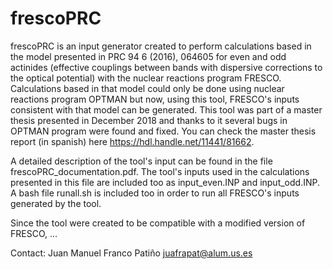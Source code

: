 # frescoPRC

frescoPRC is an input generator created to perform calculations based in the model presented in	PRC 94 6 (2016), 064605 for even and odd actinides (effective couplings between bands with dispersive corrections to the optical potential) with the nuclear reactions program FRESCO. Calculations based in that model could only be done using nuclear reactions program OPTMAN but now, using this tool, FRESCO's inputs consistent with that model can be generated. This tool was part of a master thesis presented in December 2018 and thanks to it several bugs in OPTMAN program were found and fixed. You can check the master thesis report (in spanish) here https://hdl.handle.net/11441/81662.

A detailed description of the tool's input can be found in the file frescoPRC_documentation.pdf. The tool's inputs used in the calculations presented in this file are included too as input_even.INP and input_odd.INP. A bash file runall.sh is included too in order to run all FRESCO's inputs generated by the tool.

Since the tool were created to be compatible with a modified version of FRESCO, ...

Contact: Juan Manuel Franco Patiño juafrapat@alum.us.es
